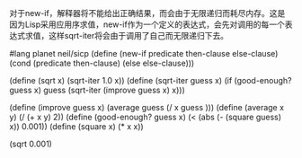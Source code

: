 对于new-if，解释器将不能给出正确结果，而会由于无限递归而耗尽内存。这是因为Lisp采用应用序求值，new-if作为一个定义的表达式，会先对调用的每一个表达式求值，这样sqrt-iter将会由于调用了自己而无限递归下去。

#lang planet neil/sicp
(define (new-if predicate then-clause else-clause)
  (cond (predicate then-clause)
        (else else-clause)))


(define (sqrt x)
  (sqrt-iter 1.0 x))
(define (sqrt-iter guess x)
  (if (good-enough? guess x)
      guess
      (sqrt-iter (improve guess x)
                 x)))

(define (improve guess x)
  (average guess (/ x guess )))
(define (average x y)
  (/ (+ x y) 2))
(define (good-enough? guess x)
  (< (abs (- (square guess) x)) 0.001))
(define (square x) (* x x))

(sqrt 0.001)
